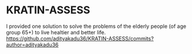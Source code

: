 # KRATIN-ASSESS
I provided one solution to solve the problems of the elderly people (of age group 65+) to live healtier and better life.
https://github.com/adityakadu36/KRATIN-ASSESS/commits?author=adityakadu36

